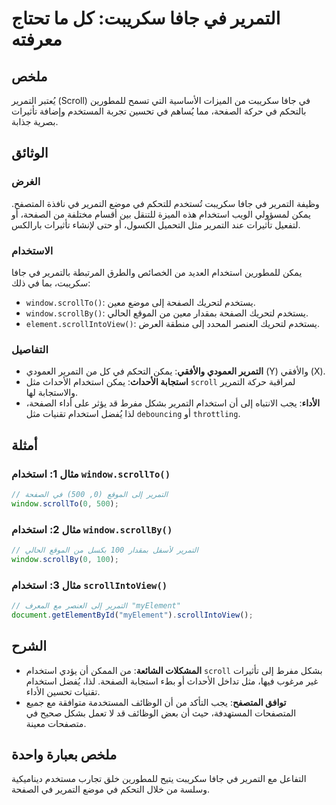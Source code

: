 <!--
Meta Description: # التمرير في جافا سكريبت: كل ما تحتاج معرفته ## ملخص يُعتبر التمرير (Scroll) في جافا سكريبت من الميزات الأساسية التي تسمح للمطورين بالتحكم في حركة الص...
Meta Keywords: التمرير, استخدام, الصفحة, window, إلى
-->

# التمرير في جافا سكريبت: كل ما تحتاج معرفته

## ملخص
يُعتبر التمرير (Scroll) في جافا سكريبت من الميزات الأساسية التي تسمح للمطورين بالتحكم في حركة الصفحة، مما يُساهم في تحسين تجربة المستخدم وإضافة تأثيرات بصرية جذابة.

## الوثائق
### الغرض
وظيفة التمرير في جافا سكريبت تُستخدم للتحكم في موضع التمرير في نافذة المتصفح. يمكن لمسؤولي الويب استخدام هذه الميزة للتنقل بين أقسام مختلفة من الصفحة، أو لتفعيل تأثيرات عند التمرير مثل التحميل الكسول، أو حتى لإنشاء تأثيرات بارالكس.

### الاستخدام
يمكن للمطورين استخدام العديد من الخصائص والطرق المرتبطة بالتمرير في جافا سكريبت، بما في ذلك:

- `window.scrollTo()`: يستخدم لتحريك الصفحة إلى موضع معين.
- `window.scrollBy()`: يستخدم لتحريك الصفحة بمقدار معين من الموقع الحالي.
- `element.scrollIntoView()`: يستخدم لتحريك العنصر المحدد إلى منطقة العرض.

### التفاصيل
- **التمرير العمودي والأفقي**: يمكن التحكم في كل من التمرير العمودي (Y) والأفقي (X).
- **استجابة الأحداث**: يمكن استخدام الأحداث مثل `scroll` لمراقبة حركة التمرير والاستجابة لها.
- **الأداء**: يجب الانتباه إلى أن استخدام التمرير بشكل مفرط قد يؤثر على أداء الصفحة، لذا يُفضل استخدام تقنيات مثل `debouncing` أو `throttling`.

## أمثلة
### مثال 1: استخدام `window.scrollTo()`
```javascript
// التمرير إلى الموقع (0, 500) في الصفحة
window.scrollTo(0, 500);
```

### مثال 2: استخدام `window.scrollBy()`
```javascript
// التمرير لأسفل بمقدار 100 بكسل من الموقع الحالي
window.scrollBy(0, 100);
```

### مثال 3: استخدام `scrollIntoView()`
```javascript
// التمرير إلى العنصر مع المعرف "myElement"
document.getElementById("myElement").scrollIntoView();
```

## الشرح
- **المشكلات الشائعة**: من الممكن أن يؤدي استخدام `scroll` بشكل مفرط إلى تأثيرات غير مرغوب فيها، مثل تداخل الأحداث أو بطء استجابة الصفحة. لذا، يُفضل استخدام تقنيات تحسين الأداء.
- **توافق المتصفح**: يجب التأكد من أن الوظائف المستخدمة متوافقة مع جميع المتصفحات المستهدفة، حيث أن بعض الوظائف قد لا تعمل بشكل صحيح في متصفحات معينة.

## ملخص بعبارة واحدة
التفاعل مع التمرير في جافا سكريبت يتيح للمطورين خلق تجارب مستخدم ديناميكية وسلسة من خلال التحكم في موضع التمرير في الصفحة.